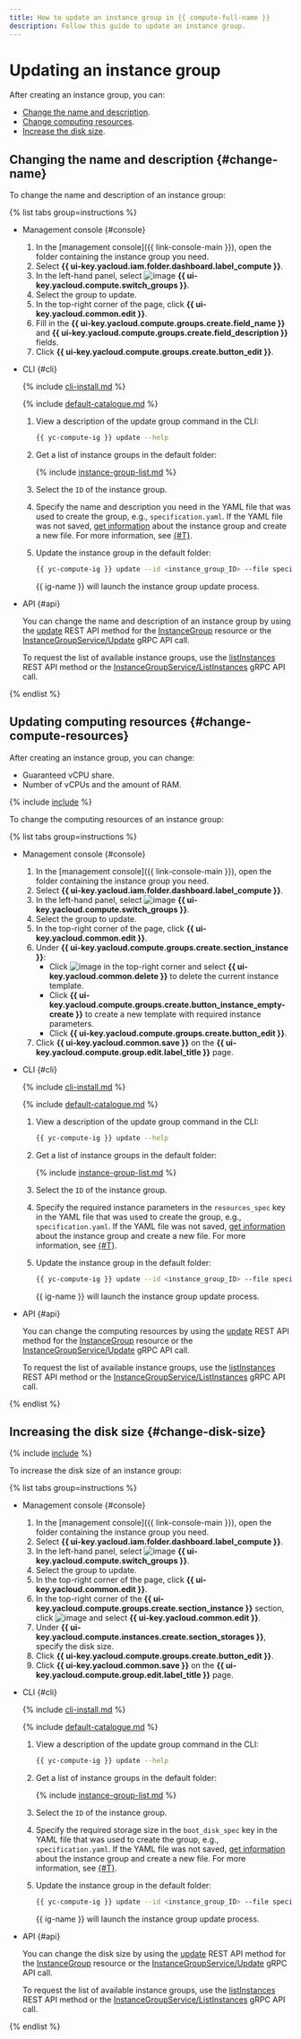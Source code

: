 ```yaml
---
title: How to update an instance group in {{ compute-full-name }}
description: Follow this guide to update an instance group.
---
```


# Updating an instance group

After creating an instance group, you can:

* [Change the name and description](#change-name).
* [Change computing resources](#change-compute-resources).
* [Increase the disk size](#change-disk-size).

## Changing the name and description {#change-name}

To change the name and description of an instance group:

{% list tabs group=instructions %}

- Management console {#console}

  1. In the [management console]({{ link-console-main }}), open the folder containing the instance group you need.
  1. Select **{{ ui-key.yacloud.iam.folder.dashboard.label_compute }}**.
  1. In the left-hand panel, select ![image](../../../_assets/console-icons/layers-3-diagonal.svg) **{{ ui-key.yacloud.compute.switch_groups }}**.
  1. Select the group to update.
  1. In the top-right corner of the page, click **{{ ui-key.yacloud.common.edit }}**.
  1. Fill in the **{{ ui-key.yacloud.compute.groups.create.field_name }}** and **{{ ui-key.yacloud.compute.groups.create.field_description }}** fields.
  1. Click **{{ ui-key.yacloud.compute.groups.create.button_edit }}**.

- CLI {#cli}

  {% include [cli-install.md](../../../_includes/cli-install.md) %}

  {% include [default-catalogue.md](../../../_includes/default-catalogue.md) %}

  1. View a description of the update group command in the CLI:

     ```bash
     {{ yc-compute-ig }} update --help
     ```

  1. Get a list of instance groups in the default folder:

      {% include [instance-group-list.md](../../../_includes/instance-groups/instance-group-list.md) %}

  1. Select the `ID` of the instance group.
  1. Specify the name and description you need in the YAML file that was used to create the group, e.g., `specification.yaml`. If the YAML file was not saved, [get information](get-info.md) about the instance group and create a new file. For more information, see [{#T}](create-fixed-group.md).
  1. Update the instance group in the default folder:

      ```bash
      {{ yc-compute-ig }} update --id <instance_group_ID> --file specification.yaml
      ```

     {{ ig-name }} will launch the instance group update process.

- API {#api}

  You can change the name and description of an instance group by using the [update](../../instancegroup/api-ref/InstanceGroup/update.md) REST API method for the [InstanceGroup](../../instancegroup/api-ref/InstanceGroup/index.md) resource or the [InstanceGroupService/Update](../../instancegroup/api-ref/grpc/InstanceGroup/update.md) gRPC API call.

  To request the list of available instance groups, use the [listInstances](../../instancegroup/api-ref/InstanceGroup/listInstances.md) REST API method or the [InstanceGroupService/ListInstances](../../instancegroup/api-ref/grpc/InstanceGroup/listInstances.md) gRPC API call.

{% endlist %}

## Updating computing resources {#change-compute-resources}

After creating an instance group, you can change:

* Guaranteed vCPU share.
* Number of vCPUs and the amount of RAM.

{% include [include](../../../_includes/instance-groups/update-stopped-group-disclaimer.md) %}

To change the computing resources of an instance group:

{% list tabs group=instructions %}

- Management console {#console}

  1. In the [management console]({{ link-console-main }}), open the folder containing the instance group you need.
  1. Select **{{ ui-key.yacloud.iam.folder.dashboard.label_compute }}**.
  1. In the left-hand panel, select ![image](../../../_assets/console-icons/layers-3-diagonal.svg) **{{ ui-key.yacloud.compute.switch_groups }}**.
  1. Select the group to update.
  1. In the top-right corner of the page, click **{{ ui-key.yacloud.common.edit }}**.
  1. Under **{{ ui-key.yacloud.compute.groups.create.section_instance }}**:
     * Click ![image](../../../_assets/console-icons/ellipsis.svg) in the top-right corner and select **{{ ui-key.yacloud.common.delete }}** to delete the current instance template.
     * Click **{{ ui-key.yacloud.compute.groups.create.button_instance_empty-create }}** to create a new template with required instance parameters.
     * Click **{{ ui-key.yacloud.compute.groups.create.button_edit }}**.
  1. Click **{{ ui-key.yacloud.common.save }}** on the **{{ ui-key.yacloud.compute.group.edit.label_title }}** page.

- CLI {#cli}

  {% include [cli-install.md](../../../_includes/cli-install.md) %}

  {% include [default-catalogue.md](../../../_includes/default-catalogue.md) %}

  1. View a description of the update group command in the CLI:

     ```bash
     {{ yc-compute-ig }} update --help
     ```

  1. Get a list of instance groups in the default folder:

      {% include [instance-group-list.md](../../../_includes/instance-groups/instance-group-list.md) %}

  1. Select the `ID` of the instance group.
  1. Specify the required instance parameters in the `resources_spec` key in the YAML file that was used to create the group, e.g., `specification.yaml`. If the YAML file was not saved, [get information](get-info.md) about the instance group and create a new file. For more information, see [{#T}](create-fixed-group.md).
  1. Update the instance group in the default folder:

      ```bash
      {{ yc-compute-ig }} update --id <instance_group_ID> --file specification.yaml
      ```

     {{ ig-name }} will launch the instance group update process.

- API {#api}

  You can change the computing resources by using the [update](../../instancegroup/api-ref/InstanceGroup/update.md) REST API method for the [InstanceGroup](../../instancegroup/api-ref/InstanceGroup/index.md) resource or the [InstanceGroupService/Update](../../instancegroup/api-ref/grpc/InstanceGroup/update.md) gRPC API call.

  To request the list of available instance groups, use the [listInstances](../../instancegroup/api-ref/InstanceGroup/listInstances.md) REST API method or the [InstanceGroupService/ListInstances](../../instancegroup/api-ref/grpc/InstanceGroup/listInstances.md) gRPC API call.

{% endlist %}

## Increasing the disk size {#change-disk-size}

{% include [include](../../../_includes/instance-groups/update-stopped-group-disclaimer.md) %}

To increase the disk size of an instance group:

{% list tabs group=instructions %}

- Management console {#console}

  1. In the [management console]({{ link-console-main }}), open the folder containing the instance group you need.
  1. Select **{{ ui-key.yacloud.iam.folder.dashboard.label_compute }}**.
  1. In the left-hand panel, select ![image](../../../_assets/console-icons/layers-3-diagonal.svg) **{{ ui-key.yacloud.compute.switch_groups }}**.
  1. Select the group to update.
  1. In the top-right corner of the page, click **{{ ui-key.yacloud.common.edit }}**.
  1. In the top-right corner of the **{{ ui-key.yacloud.compute.groups.create.section_instance }}** section, click ![image](../../../_assets/console-icons/ellipsis.svg) and select **{{ ui-key.yacloud.common.edit }}**.
  1. Under **{{ ui-key.yacloud.compute.instances.create.section_storages }}**, specify the disk size.
  1. Click **{{ ui-key.yacloud.compute.groups.create.button_edit }}**.
  1. Click **{{ ui-key.yacloud.common.save }}** on the **{{ ui-key.yacloud.compute.group.edit.label_title }}** page.

- CLI {#cli}

  {% include [cli-install.md](../../../_includes/cli-install.md) %}

  {% include [default-catalogue.md](../../../_includes/default-catalogue.md) %}

  1. View a description of the update group command in the CLI:

     ```bash
     {{ yc-compute-ig }} update --help
     ```

  1. Get a list of instance groups in the default folder:

      {% include [instance-group-list.md](../../../_includes/instance-groups/instance-group-list.md) %}

  1. Select the `ID` of the instance group.
  1. Specify the required storage size in the `boot_disk_spec` key in the YAML file that was used to create the group, e.g., `specification.yaml`. If the YAML file was not saved, [get information](get-info.md) about the instance group and create a new file. For more information, see [{#T}](create-fixed-group.md).
  1. Update the instance group in the default folder:

      ```bash
      {{ yc-compute-ig }} update --id <instance_group_ID> --file specification.yaml
      ```

     {{ ig-name }} will launch the instance group update process.

- API {#api}

  You can change the disk size by using the [update](../../instancegroup/api-ref/InstanceGroup/update.md) REST API method for the [InstanceGroup](../../instancegroup/api-ref/InstanceGroup/index.md) resource or the [InstanceGroupService/Update](../../instancegroup/api-ref/grpc/InstanceGroup/update.md) gRPC API call.

  To request the list of available instance groups, use the [listInstances](../../instancegroup/api-ref/InstanceGroup/listInstances.md) REST API method or the [InstanceGroupService/ListInstances](../../instancegroup/api-ref/grpc/InstanceGroup/listInstances.md) gRPC API call.

{% endlist %}

